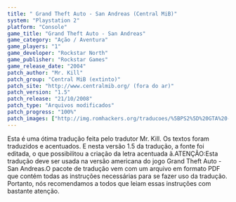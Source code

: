 ```yaml
---
title: " Grand Theft Auto - San Andreas (Central MiB)"
system: "Playstation 2"
platform: "Console"
game_title: "Grand Theft Auto - San Andreas"
game_category: "Ação / Aventura"
game_players: "1"
game_developer: "Rockstar North"
game_publisher: "Rockstar Games"
game_release_date: "2004"
patch_author: "Mr. Kill"
patch_group: "Central MiB (extinto)"
patch_site: "http://www.centralmib.org/ (fora do ar)"
patch_version: "1.5"
patch_release: "21/10/2008"
patch_type: "Arquivos modificados"
patch_progress: "100%"
patch_images: ["http://img.romhackers.org/traducoes/%5BPS2%5D%20GTA%20-%20San%20Andreas%20-%20Mr.%20Kill%20-%201.jpg","http://img.romhackers.org/traducoes/%5BPS2%5D%20GTA%20-%20San%20Andreas%20-%20Mr.%20Kill%20-%202.jpg","http://img.romhackers.org/traducoes/%5BPS2%5D%20GTA%20-%20San%20Andreas%20-%20Mr.%20Kill%20-%203.jpg"]
---
```

Esta é uma ótima tradução feita pelo tradutor Mr. Kill. Os textos foram traduzidos e acentuados. E nesta versão 1.5 da tradução, a fonte foi editada, o que possibilitou a criação da letra acentuada ã.ATENÇÃO:Esta tradução deve ser usada na versão americana do jogo Grand Theft Auto - San Andreas.O pacote de tradução vem com um arquivo em formato PDF que contém todas as instruções necessárias para se fazer uso da tradução. Portanto, nós recomendamos a todos que leiam essas instruções com bastante atenção.